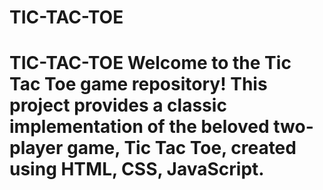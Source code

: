 # TIC-TAC-TOE
# TIC-TAC-TOE Welcome to the Tic Tac Toe game repository! This project provides a classic implementation of the beloved two-player game, Tic Tac Toe, created using HTML, CSS, JavaScript.
